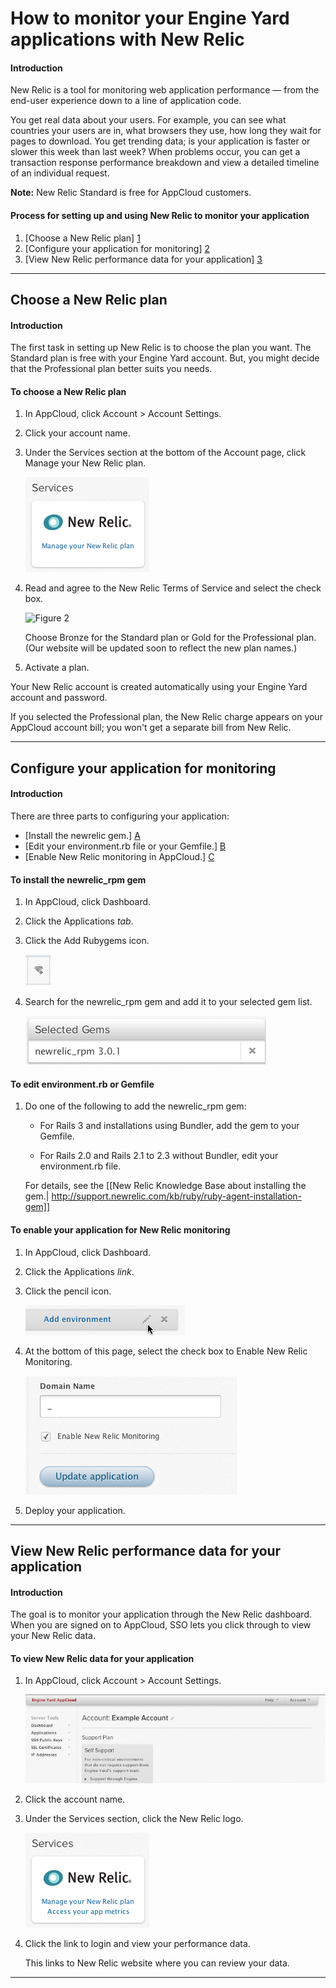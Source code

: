 # How to monitor your Engine Yard applications with New Relic

#### Introduction

New Relic is a tool for monitoring web application performance — from the end-user experience down to a line of application code. 

You get real data about your users. For example, you can see what countries your users are in, what browsers they use, how long they wait for pages to download. You get trending data; is your application is faster or slower this week than last week? When problems occur, you can get a transaction response performance breakdown and view a detailed timeline of an individual request.    

**Note:** New Relic Standard is free for AppCloud customers.

#### Process for setting up and using New Relic to monitor your application

1. [Choose a New Relic plan] [1]
2. [Configure your application for monitoring] [2]
3. [View New Relic performance data for your application] [3]

---

<h2><a id="topic1"> Choose a New Relic plan</a></h2>

#### Introduction

The first task in setting up New Relic is to choose the plan you want. The Standard plan is free with your Engine Yard account. But, you might decide that the Professional plan better suits you needs. 

#### To choose a New Relic plan

1. In AppCloud, click Account > Account Settings.
    
2. Click your account name.

3. Under the Services section at the bottom of the Account page, click Manage your New Relic plan.

    ![New Relic logo under Services](images/new_relic_logo.png)

3. Read and agree to the New Relic Terms of Service and select the check box. 
  
    ![Figure 2](images/choose_a_plan.jpg)

	<!-- this figure needs to be updated when the UI is updated -->
	
	Choose Bronze for the Standard plan or Gold for the Professional plan. (Our website will be updated soon to reflect the new plan names.)
	
    
5. Activate a plan.

Your New Relic account is created automatically using your Engine Yard account and password. 

If you selected the Professional plan, the New Relic charge appears on your AppCloud account bill; you won't get a separate bill from New Relic.

---

<h2><a id="topic2"> Configure your application for monitoring</a></h2>

#### Introduction

There are three parts to configuring your application:  

  * [Install the newrelic gem.] [A]  
  * [Edit your environment.rb file or your Gemfile.] [B]  
  * [Enable New Relic monitoring in AppCloud.] [C]

<h4><a id="topicA"> To install the newrelic_rpm gem</h4> </a>

1. In AppCloud, click Dashboard.
2. Click the Applications *tab*.
3. Click the Add Rubygems icon. 

    ![add rubygems icon](images/add_ruby_gem.png)

4. Search for the newrelic_rpm gem and add it to your selected gem list.

    ![newrelic rpm 3.0.1 gem selected](images/newrelic_rpm_gem_selected.png)

<!-- 2011.06.03 JD says: at some later date replace the above with a cross-reference to the generic process of adding a gem -->

<h4><a id="topicA"> To edit environment.rb or Gemfile</h4> </a>

1. Do one of the following to add the newrelic_rpm gem:

    * For Rails 3 and installations using Bundler, add the gem to your Gemfile.

    * For Rails 2.0 and Rails 2.1 to 2.3 without Bundler, edit your environment.rb file.

    For details, see the [[New Relic Knowledge Base about installing the gem.|  http://support.newrelic.com/kb/ruby/ruby-agent-installation-gem]]

<h4><a id="topicC"> To enable your application for New Relic monitoring</h4> </a>

1. In AppCloud, click Dashboard.
2. Click the Applications *link*.
3. Click the pencil icon.

    ![pencil icon](images/pencil_icon.png)

3. At the bottom of this page, select the check box to Enable New Relic Monitoring.

    ![Enable New Relic Monitoring check box](images/enable_new_relic_monitoring.png)

4. Deploy your application.

---

<h2><a id="topic3"> View New Relic performance data for your application</a></h2>

#### Introduction

The goal is to monitor your application through the New Relic dashboard. When you are signed on to AppCloud, SSO lets you click through to view your New Relic data.

#### To view New Relic data for your application

1. In AppCloud, click Account > Account Settings.
  
    ![Account Settings page](images/services-1.png)
  
2. Click the account name.

3. Under the Services section, click the New Relic logo.

    ![New Relic logo under Services now activated](images/new_relic_logo_activated.png)

4. Click the link to login and view your performance data.

    This links to New Relic website where you can review your data.

---


  [1]: #topic1        "topic1"
  [2]: #topic2        "topic2"
  [3]: #topic3        "topic3"
  [A]: #topicA        "topicA"	
  [B]: #topicB        "topicB"
  [C]: #topicC        "topicC"